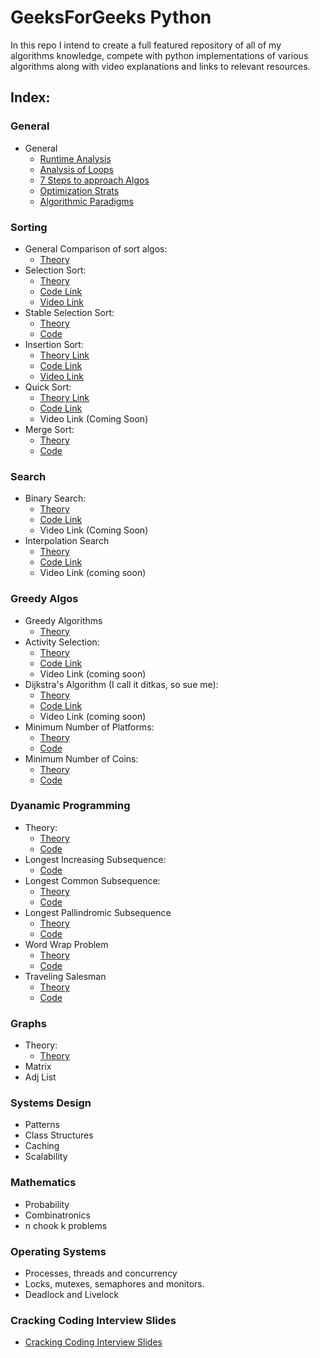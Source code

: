 # GeeksForGeeks Python
In this repo I intend to create a full featured repository of all of my algorithms knowledge, compete with python implementations
of various algorithms along with video explanations and links to relevant resources.

## Index:

### General

* General
  * [Runtime Analysis](https://github.com/SHEFFcode/GeeksForGeeksPython/blob/master/Theory/RuntimeAnalysis.md)
  * [Analysis of Loops](https://github.com/SHEFFcode/GeeksForGeeksPython/blob/master/Theory/Analysis%20of%20Loops.md)
  * [7 Steps to approach Algos](https://github.com/SHEFFcode/GeeksForGeeksPython/blob/master/Theory/7%20Steps.md)
  * [Optimization Strats](https://github.com/SHEFFcode/GeeksForGeeksPython/blob/master/Theory/Algorithm%20Strategies.md)
  * [Algorithmic Paradigms](https://github.com/SHEFFcode/GeeksForGeeksPython/blob/master/Theory/AlgoParadigms.md)

### Sorting
* General Comparison of sort algos:
  * [Theory](https://github.com/SHEFFcode/GeeksForGeeksPython/blob/master/Sorting/AlgoComparison.md)
* Selection Sort:
  * [Theory](https://github.com/SHEFFcode/GeeksForGeeksPython/blob/master/Sorting/SelectionSort.md)
  * [Code Link](https://github.com/SHEFFcode/GeeksForGeeksPython/blob/master/Sorting/SelectionSort.py)
  * [Video Link](https://youtu.be/qkEWDCjc8DU)
* Stable Selection Sort:
  * [Theory](https://github.com/SHEFFcode/GeeksForGeeksPython/blob/master/Sorting/StableSelectionSort.md)
  * [Code](https://github.com/SHEFFcode/GeeksForGeeksPython/blob/master/Sorting/StableSelectionSort.py)
* Insertion Sort:
  * [Theory Link](https://github.com/SHEFFcode/GeeksForGeeksPython/blob/master/Sorting/InsertionSort.md)
  * [Code Link](https://github.com/SHEFFcode/GeeksForGeeksPython/blob/master/Sorting/InsertionSort.py)
  * [Video Link](https://youtu.be/Nbb4aNBTIBc)
* Quick Sort:
  * [Theory Link](https://github.com/SHEFFcode/GeeksForGeeksPython/blob/master/Sorting/QuickSort.md)
  * [Code Link](https://github.com/SHEFFcode/GeeksForGeeksPython/blob/master/Sorting/Quicksort.py)
  * Video Link (Coming Soon)
* Merge Sort:
  * [Theory](https://github.com/SHEFFcode/GeeksForGeeksPython/blob/master/Sorting/MergeSort.md)
  * [Code](https://github.com/SHEFFcode/GeeksForGeeksPython/blob/master/Sorting/MergeSort.py)

### Search
* Binary Search:
  * [Theory](https://github.com/SHEFFcode/GeeksForGeeks/blob/master/GeeksForGeeks/Search/BinarySearch.md)
  * [Code Link](https://github.com/SHEFFcode/GeeksForGeeksPython/blob/master/Search/BinarySearch.py)
  * Video Link (Coming Soon)
* Interpolation Search
  * [Theory](https://github.com/SHEFFcode/GeeksForGeeksPython/blob/master/Search/InterpolationSearch.md)
  * [Code Link](https://github.com/SHEFFcode/GeeksForGeeksPython/blob/master/Search/InterpolationSearch.py)
  * Video Link (coming soon)

### Greedy Algos
* Greedy Algorithms
  * [Theory](https://github.com/SHEFFcode/GeeksForGeeksPython/blob/master/Theory/Greedy%20Algorithms.md)
* Activity Selection:
  * [Theory](https://github.com/SHEFFcode/GeeksForGeeksPython/blob/master/Greedy/ActivitySelection.md)
  * [Code Link](https://github.com/SHEFFcode/GeeksForGeeksPython/blob/master/Greedy/ActivitySelection.py)
  * Video Link (coming soon)
* Dijkstra's Algorithm (I call it ditkas, so sue me):
  * [Theory]()
  * [Code Link](https://github.com/SHEFFcode/GeeksForGeeks/blob/master/GeeksForGeeks/Greedy/DitkasAlgo.cs)
  * Video Link (coming soon)
* Minimum Number of Platforms:
  * [Theory](https://github.com/SHEFFcode/GeeksForGeeksPython/blob/master/Greedy/MinNumberOfPlatforms.md)
  * [Code](https://github.com/SHEFFcode/GeeksForGeeksPython/blob/master/Greedy/MinNumberOfPlatforms.py)
* Minimum Number of Coins:
  * [Theory](https://github.com/SHEFFcode/GeeksForGeeksPython/blob/master/Greedy/MinNumberOfCoins.md)
  * [Code](https://github.com/SHEFFcode/GeeksForGeeksPython/blob/master/Greedy/MinNumberOfCoins.py)

### Dyanamic Programming
* Theory:
  * [Theory](https://github.com/SHEFFcode/GeeksForGeeks/blob/master/GeeksForGeeks/Theory/Dynamic%20Programming.md)
  * [Code](https://github.com/SHEFFcode/GeeksForGeeks/blob/master/GeeksForGeeks/Dynamic%20Programming/Memoization.cs)
* Longest Increasing Subsequence:
  * [Code](https://github.com/SHEFFcode/GeeksForGeeks/blob/master/GeeksForGeeks/Dynamic%20Programming/LIS.cs)
* Longest Common Subsequence:
  * [Theory](https://github.com/SHEFFcode/GeeksForGeeks/blob/master/GeeksForGeeks/Theory/LCS.md)
  * [Code](https://github.com/SHEFFcode/GeeksForGeeks/blob/master/GeeksForGeeks/Dynamic%20Programming/LCS.cs)
* Longest Pallindromic Subsequence
  * [Theory](https://github.com/SHEFFcode/GeeksForGeeks/blob/master/GeeksForGeeks/Theory/LPS.md)
  * [Code](https://github.com/SHEFFcode/GeeksForGeeks/blob/master/GeeksForGeeks/Dynamic%20Programming/LPS.cs)
* Word Wrap Problem
  * [Theory]()
  * [Code]()
* Traveling Salesman
  * [Theory]()
  * [Code]()

### Graphs
* Theory:
  * [Theory]()
* Matrix
* Adj List

### Systems Design
* Patterns
* Class Structures
* Caching
* Scalability

### Mathematics
* Probability
* Combinatronics
* n chook k problems

### Operating Systems
* Processes, threads and concurrency
* Locks, mutexes, semaphores and monitors.
* Deadlock and Livelock

### Cracking Coding Interview Slides
* [Cracking Coding Interview Slides](https://www.slideshare.net/gayle2/cracking-the-coding-interview-40140660)
